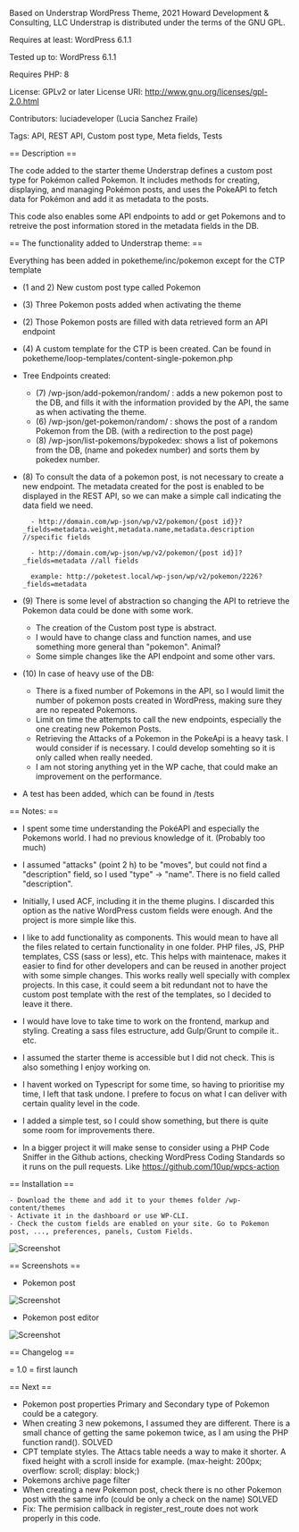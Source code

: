 Based on Understrap WordPress Theme, 2021 Howard Development & Consulting, LLC
Understrap is distributed under the terms of the GNU GPL.

Requires at least: WordPress 6.1.1

Tested up to: WordPress 6.1.1

Requires PHP: 8

License: GPLv2 or later
License URI: http://www.gnu.org/licenses/gpl-2.0.html

Contributors: luciadeveloper (Lucia Sanchez Fraile)

Tags: API, REST API, Custom post type, Meta fields, Tests


== Description ==

The code added to the starter theme Understrap defines a custom post type for Pokémon called Pokemon. 
It includes methods for creating, displaying, and managing Pokémon posts, and uses the PokeAPI to fetch data for Pokémon and add it as metadata to the posts. 

This code also enables some API endpoints to add or get Pokemons and to retreive the post information stored in the metadata fields in the DB. 



 == The functionality added to Understrap theme: ==

Everything has been added in poketheme/inc/pokemon except for the CTP template

- (1 and 2) New custom post type called Pokemon 
- (3) Three Pokemon posts added when activating the theme
- (2) Those Pokemon posts are filled with data retrieved form an API endpoint
- (4) A custom template for the CTP is been created. Can be found in poketheme/loop-templates/content-single-pokemon.php
- Tree Endpoints created:
    - (7) /wp-json/add-pokemon/random/ : adds a new pokemon post to the DB, and fills it with the information provided by the API, the same as when activating the theme. 
    - (6) /wp-json/get-pokemon/random/ : shows the post of a random Pokemon from the DB. (with a redirection to the post page)
    - (8) /wp-json/list-pokemons/bypokedex: shows a list of pokemons from the DB, (name and pokedex number) and sorts them by pokedex number. 

- (8) To consult the data of a pokemon post, is not necessary to create a new endpoint. The metadata created for the post is enabled to be displayed in the REST API, so we can make a simple call indicating the data field we need.

        - http://domain.com/wp-json/wp/v2/pokemon/{post id}}?_fields=metadata.weight,metadata.name,metadata.description //specific fields

        - http://domain.com/wp-json/wp/v2/pokemon/{post id}]?_fields=metadata //all fields

        example: http://poketest.local/wp-json/wp/v2/pokemon/2226?_fields=metadata


- (9) There is some level of abstraction so changing the API to retrieve the Pokemon data could be done with some work. 
    -  The creation of the Custom post type is abstract. 
    -  I would have to change class and function names, and use something more general than "pokemon". Animal?
    -  Some simple changes like the API endpoint and some other vars. 

- (10)  In case of heavy use of the DB:
    - There is a fixed number of Pokemons in the API, so I would limit the number of pokemon posts created in WordPress, making sure they are no repeated Pokemons. 
    - Limit on time the attempts to call the new endpoints, especially the one creating new Pokemon Posts. 
    - Retrieving the Attacks of a Pokemon in the PokeApi is a heavy task. I would consider if is necessary. I could develop somehting so it is only called when really needed.
    - I am not storing anything yet in the WP cache, that could make an improvement on the performance.


- A test has been added, which can be found in /tests



 == Notes:  ==

- I spent some time understanding the PokéAPI and especially the Pokemons world. I had no previous knowledge of it. (Probably too much)

- I assumed "attacks" (point 2 h) to be "moves", but could not find a "description" field, so I used "type" -> "name". There is no field called "description".

- Initially, I used ACF, including it in the theme plugins. I discarded this option as the native WordPress custom fields were enough. And the project is more simple like this. 

- I like to add functionality as components. This would mean to have all the files related to certain functionality in one folder. PHP files, JS,  PHP templates, CSS (sass or less), etc. This helps with maintenace, makes it easier to find for other developers and can be reused in another project with some simple changes. This works really well specially with complex projects. In this case, it could seem a bit redundant not to have the custom post template with the rest of the templates, so I decided to leave it there. 

- I would have love to take time to work on the frontend, markup and styling. Creating a sass files estructure, add Gulp/Grunt to compile it.. etc. 

- I assumed the starter theme is accessible but I did not check. This is also something I enjoy working on.

- I havent worked on Typescript for some time, so having to prioritise my time, I left that task undone. I prefere to focus on what I can deliver with certain quality level in the code.

- I added a simple test, so I could show something, but there is quite some room for improvements there. 

- In a bigger project it will make sense to consider using a PHP Code Sniffer in the Github actions, checking WordPress Coding Standards so it runs on the pull requests. Like https://github.com/10up/wpcs-action




== Installation ==

    - Download the theme and add it to your themes folder /wp-content/themes
    - Activate it in the dashboard or use WP-CLI. 
    - Check the custom fields are enabled on your site. Go to Pokemon post, ..., preferences, panels, Custom Fields.
    
![Screenshot](https://luciadeveloper.com/wp-content/uploads/sites/8/2023/03/custom-fields.png)



== Screenshots ==

- Pokemon post
 
 ![Screenshot](https://luciadeveloper.com/wp-content/uploads/sites/8/2023/03/pokemon-post.png)


- Pokemon post editor
 
 ![Screenshot](https://luciadeveloper.com/wp-content/uploads/sites/8/2023/03/pokemon-post-editor.png)



== Changelog ==

= 1.0 = first launch


== Next ==

- Pokemon post properties Primary and Secondary type of Pokemon could be a category.
- When creating 3 new pokemons, I assumed they are different. There is a small chance of getting the same pokemon twice, as I am using the PHP function rand(). SOLVED
- CPT template styles. The Attacs table needs a way to make it shorter. A fixed height with a scroll inside for example. (max-height: 200px; overflow: scroll; display: block;)
- Pokemons archive page filter
- When creating a new Pokemon post, check there is no other Pokemon post with the same info (could be only a check on the name) SOLVED
- Fix: The permision callback in register_rest_route does not work properly in this code. 